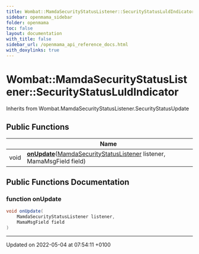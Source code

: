 ```yaml
---
title: Wombat::MamdaSecurityStatusListener::SecurityStatusLuldIndicator
sidebar: openmama_sidebar
folder: openmama
toc: false
layout: documentation
with_title: false
sidebar_url: /openmama_api_reference_docs.html
with_doxylinks: true
---
```


# Wombat::MamdaSecurityStatusListener::SecurityStatusLuldIndicator





Inherits from Wombat.MamdaSecurityStatusListener.SecurityStatusUpdate

## Public Functions

|                | Name           |
| -------------- | -------------- |
| void | **[onUpdate](classWombat_1_1MamdaSecurityStatusListener_1_1SecurityStatusLuldIndicator.html#function-onupdate)**([MamdaSecurityStatusListener](classWombat_1_1MamdaSecurityStatusListener.html) listener, MamaMsgField field) |

## Public Functions Documentation

### function onUpdate

```csharp
void onUpdate(
    MamdaSecurityStatusListener listener,
    MamaMsgField field
)
```


-------------------------------

Updated on 2022-05-04 at 07:54:11 +0100